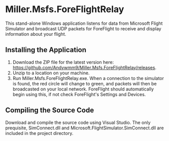 <h1>Miller.Msfs.ForeFlightRelay</h1>
This stand-alone Windows application listens for data from Microsoft Flight Simulator and broadcast UDP packets for ForeFlight to receive and display information about your flight.

## Installing the Application
1. Download the ZIP file for the latest version here: https://github.com/Andywmm9/Miller.Msfs.ForeFlightRelay/releases.
2.  Unzip to a location on your machine.
3.  Run Miller.Msfs.ForeFlightRelay.exe.  When a connection to the simulator is found, the red circle will change to green, and packets will then be broadcasted on your local network.  ForeFlight should automatically begin using this, if not check ForeFlight's Settings and Devices.

## Compiling the Source Code
Download and compile the source code using Visual Studio.  The only prequisite, SimConnect.dll and Microsoft.FlightSimulator.SimConnect.dll are included in the project directory.
